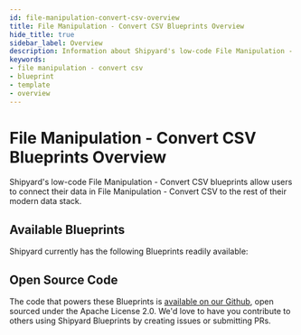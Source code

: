 ```yaml
---
id: file-manipulation-convert-csv-overview
title: File Manipulation - Convert CSV Blueprints Overview
hide_title: true
sidebar_label: Overview
description: Information about Shipyard's low-code File Manipulation - Convert CSV templates.
keywords:
- file manipulation - convert csv
- blueprint
- template
- overview
---
```


# File Manipulation - Convert CSV Blueprints Overview

Shipyard's low-code File Manipulation - Convert CSV blueprints allow users to connect their data in File Manipulation - Convert CSV to the rest of their modern data stack.

## Available Blueprints
Shipyard currently has the following Blueprints readily available: 

## Open Source Code
The code that powers these Blueprints is [available on our Github](None), open sourced under the Apache License 2.0. We'd love to have you contribute to others using Shipyard Blueprints by creating issues or submitting PRs.
